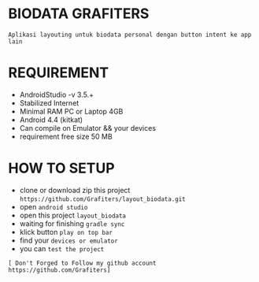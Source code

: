 # BIODATA GRAFITERS
```Aplikasi layouting untuk biodata personal dengan button intent ke app lain```

# REQUIREMENT
 - AndroidStudio -v 3.5.+
 - Stabilized Internet
 - Minimal RAM PC or Laptop 4GB
 - Android 4.4 (kitkat)
 - Can compile on Emulator && your devices
 - requirement free size 50 MB

# HOW TO SETUP
 - clone or download zip this project ```https://github.com/Grafiters/layout_biodata.git```
 - open ```android studio```
 - open this project ```layout_biodata```
 - waiting for finishing ```gradle sync```
 - klick button ```play on top bar```
 - find your ```devices or emulator```
 - you can ```test the project```

```[ Don't Forged to Follow my github account https://github.com/Grafiters]```